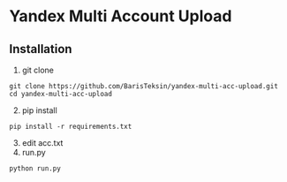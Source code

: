 # Yandex Multi Account Upload

## Installation

1. git clone

```
git clone https://github.com/BarisTeksin/yandex-multi-acc-upload.git
cd yandex-multi-acc-upload
```

2. pip install

```
pip install -r requirements.txt
```
3. edit acc.txt
4. run.py

```
python run.py
```
